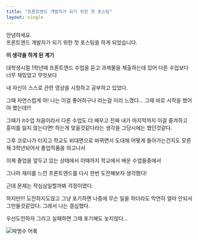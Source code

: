 ```yaml
---
title: "프론트엔드 개발자가 되기 위한 첫 포스팅"
layout: single
---
```


안녕하세요.  
프론트엔드 개발자가 되기 위한 첫 포스팅을 하게 되었습니다.  


**이 생각을 하게 된 계기**  


대학생시절 1학년때 프론트엔드 수업을 듣고 과제물을 제출하는데 있어 다른 수업보다 너무 재밌었고 무엇보다 


내 자신이 스스로 관련 영상을 시청하고 공부하고 있었다.  


그때 자연스럽게 아! 나는 이걸 좋아하구나 라는걸 미리 느꼈다... 그때 바로 시작을 했어야 했는데!!!  


그때가 it수업 처음이라서 다른 수업도 더 배우고 진짜 내가 마지막까지 이걸 즐겨하고 흥미를 잃지 않는다면! 하는게 맞을것같다라는 생각을 그당시에는 했던것같다.  


그후 코로나가 터지고 학교도 비대면으로 바뀌면서 도대체 어떻게 돌아가는건지도 모른체 3학년되어서 졸업작품을 하고나서  


이제 졸업을 앞두고 있는 상태에서 이때까지 학교에서 배운 수업들중에서 


그나마 재미를 느낀 프론트엔드를 다시 한번 도전해보자 생각했다!  


근데 문제는 작심삼일할까봐 걱정이였다.  


하지만!!! 도전하지도않고 그냥 포기하면 나중에 무슨 일을 하더라도 막연히 얼마 안되서 그만둘것같았다. 그래서 나는 결심했다.  


우선도전하자 그리고 실패하면 그때 포기해도 늦지않다...  

![박명수 어록](https://mblogthumb-phinf.pstatic.net/20160428_184/seohyeon2726_1461826389972qovF6_JPEG/NaverBlog_20160428_155313_02.jpg?type=w2)
